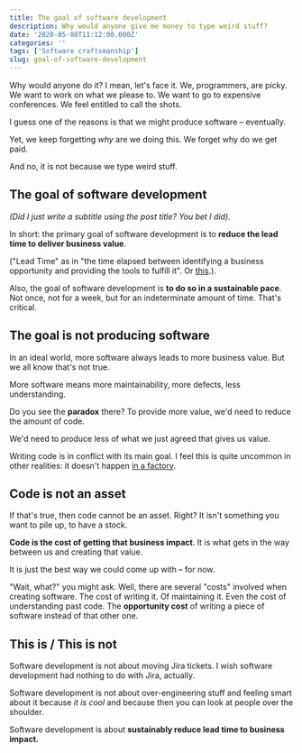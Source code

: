 ```yaml
---
title: The goal of software development
description: Why would anyone give me money to type weird stuff?
date: '2020-05-08T11:12:00.000Z'
categories: ''
tags: ['Software craftsmanship']
slug: goal-of-software-development
---
```


Why would anyone do it? I mean, let's face it. We, programmers, are picky. We want to work on what we please to. We want to go to expensive conferences. We feel entitled to call the shots.

I guess one of the reasons is that we might produce software – eventually.

Yet, we keep forgetting *why* are we doing this. We forget why do we get paid.

And no, it is not because we type weird stuff.

## The goal of software development

*(Did I just write a subtitle using the post title? You bet I did).*

In short: the primary goal of software development is to **reduce the lead time to deliver business value**.

("Lead Time" as in "the time elapsed between identifying a business opportunity and providing the tools to fulfill it". Or [this](https://leanandkanban.wordpress.com/2009/04/18/lead-time-vs-cycle-time/).).

Also, the goal of software development is **to do so in a sustainable pace**. Not once, not for a week, but for an indeterminate amount of time. That's critical.

## The goal is not producing software

In an ideal world, more software always leads to more business value. But we all know that's not true.

More software means more maintainability, more defects, less understanding.

Do you see the **paradox** there? To provide more value, we'd need to reduce the amount of code.

We'd need to produce less of what we just agreed that gives us value.

Writing code is in conflict with its main goal. I feel this is quite uncommon in other realities: it doesn't happen [in a factory](https://afontcu.dev/shoe-factory-build-software/).

## Code is not an asset

If that's true, then code cannot be an asset. Right? It isn't something you want to pile up, to have a stock.

**Code is the cost of getting that business impact**. It is what gets in the way between us and creating that value.

It is just the best way we could come up with – for now.

"Wait, what?" you might ask. Well, there are several "costs" involved when creating software. The cost of writing it. Of maintaining it. Even the cost of understanding past code. The **opportunity cost** of writing a piece of software instead of that other one.

## This is / This is not

Software development is not about moving Jira tickets. I wish software development had nothing to do with Jira, actually.

Software development is not about over-engineering stuff and feeling smart about it because *it is cool* and because then you can look at people over the shoulder.

Software development is about **sustainably reduce lead time to business impact.**

